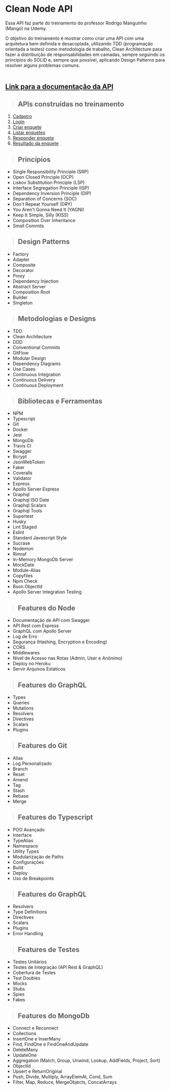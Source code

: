 # **Clean Node API**

Essa API faz parte do treinamento do professor Rodrigo Manguinho (Mango) na Udemy.

O objetivo do treinamento é mostrar como criar uma API com uma arquitetura bem definida e desacoplada, utilizando TDD (programação orientada a testes) como metodologia de trabalho, Clean Architecture para fazer a distribuição de responsabilidades em camadas, sempre seguindo os princípios do SOLID e, sempre que possível, aplicando Design Patterns para resolver alguns problemas comuns.
<br /><br />

## [**Link para a documentação da API**](http://fordevs.herokuapp.com/api-docs)

> ## APIs construídas no treinamento

1. [Cadastro](./requirements/signup.md)
2. [Login](./requirements/login.md)
3. [Criar enquete](./requirements/add-survey.md)
4. [Listar enquetes](./requirements/load-surveys.md)
5. [Responder enquete](./requirements/save-survey-result.md)
6. [Resultado da enquete](./requirements/load-survey-result.md)

> ## Princípios

- Single Responsibility Principle (SRP)
- Open Closed Principle (OCP)
- Liskov Substitution Principle (LSP)
- Interface Segregation Principle (ISP)
- Dependency Inversion Principle (DIP)
- Separation of Concerns (SOC)
- Don't Repeat Yourself (DRY)
- You Aren't Gonna Need It (YAGNI)
- Keep It Simple, Silly (KISS)
- Composition Over Inheritance
- Small Commits

> ## Design Patterns

- Factory
- Adapter
- Composite
- Decorator
- Proxy
- Dependency Injection
- Abstract Server
- Composition Root
- Builder
- Singleton

> ## Metodologias e Designs

- TDD
- Clean Architecture
- DDD
- Conventional Commits
- GitFlow
- Modular Design
- Dependency Diagrams
- Use Cases
- Continuous Integration
- Continuous Delivery
- Continuous Deployment

> ## Bibliotecas e Ferramentas

- NPM
- Typescript
- Git
- Docker
- Jest
- MongoDb
- Travis CI
- Swagger
- Bcrypt
- JsonWebToken
- Faker
- Coveralls
- Validator
- Express
- Apollo Server Express
- Graphql
- Graphql ISO Date
- Graphql Scalars
- Graphql Tools
- Supertest
- Husky
- Lint Staged
- Eslint
- Standard Javascript Style
- Sucrase
- Nodemon
- Rimraf
- In-Memory MongoDb Server
- MockDate
- Module-Alias
- Copyfiles
- Npm Check
- Bson ObjectId
- Apollo Server Integration Testing

> ## Features do Node

- Documentação de API com Swagger
- API Rest com Express
- GraphQL com Apollo Server
- Log de Erro
- Segurança (Hashing, Encryption e Encoding)
- CORS
- Middlewares
- Nível de Acesso nas Rotas (Admin, User e Anônimo)
- Deploy no Heroku
- Servir Arquivos Estáticos

> ## Features do GraphQL

- Types
- Queries
- Mutations
- Resolvers
- Directives
- Scalars
- Plugins

> ## Features do Git

- Alias
- Log Personalizado
- Branch
- Reset
- Amend
- Tag
- Stash
- Rebase
- Merge

> ## Features do Typescript

- POO Avançado
- Interface
- TypeAlias
- Namespace
- Utility Types
- Modularização de Paths
- Configurações
- Build
- Deploy
- Uso de Breakpoints

> ## Features do GraphQL

- Resolvers
- Type Definitions
- Directives
- Scalars
- Plugins
- Error Handling

> ## Features de Testes

- Testes Unitários
- Testes de Integração (API Rest & GraphQL)
- Cobertura de Testes
- Test Doubles
- Mocks
- Stubs
- Spies
- Fakes

> ## Features do MongoDb

- Connect e Reconnect
- Collections
- InsertOne e InserMany
- Find, FindOne e FindOneAndUpdate
- DeleteMany
- UpdateOne
- Aggregation (Match, Group, Unwind, Lookup, AddFields, Project, Sort)
- ObjectId
- Upsert e ReturnOriginal
- Push, Divide, Multiply, ArrayElemAt, Cond, Sum
- Filter, Map, Reduce, MergeObjects, ConcatArrays
